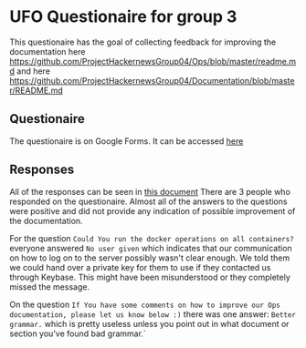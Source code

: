 # UFO Questionaire for group 3
This questionaire has the goal of collecting feedback for improving the documentation here 
https://github.com/ProjectHackernewsGroup04/Ops/blob/master/readme.md and here https://github.com/ProjectHackernewsGroup04/Documentation/blob/master/README.md

## Questionaire
The questionaire is on Google Forms. It can be accessed [here](https://docs.google.com/forms/d/1ZEXAcf08bYwd76H5is8itx5DvHADGFYIRSEppWxAZwA)

## Responses
All of the responses can be seen in [this document]()
There are 3 people who responded on the questionaire.
Almost all of the answers to the questions were positive and did not provide any indication of possible improvement of the documentation.

For the question `Could You run the docker operations on all containers?` everyone answered `No user given` which indicates that our communication
on how to log on to the server possibly wasn't clear enough. We told them we could hand over a private key for them to use if they contacted us through Keybase.
This might have been misunderstood or they completely missed the message.

On the question `If You have some comments on how to improve our Ops documentation, please let us know below :)` there was one answer:
`Better grammar.` which is pretty useless unless you point out in what document or section you've found bad grammar.`
